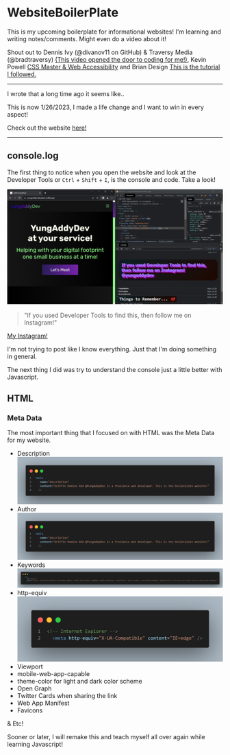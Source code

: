 # WebsiteBoilerPlate

This is my upcoming boilerplate for informational websites!
I'm learning and writing notes/comments. Might even do a video about it!

Shout out to Dennis Ivy (@divanov11 on GitHub) & Traversy Media (@bradtraversy) [(This video opened the door to coding for me!)](https://youtu.be/r_hYR53r61M), Kevin Powell [CSS Master & Web Accessibility](https://www.youtube.com/@KevinPowell) and Brian Design [This is the tutorial I followed.](https://youtu.be/3-2Pj5hxwrw)

***

I wrote that a long time ago it seems like..

This is now 1/26/2023, I made a life change and I want to win in every aspect!

Check out the website [here!](https://yungaddyboilerplate.netlify.app "See what I can do!")

***

## console.log

The first thing to notice when you open the website and look at the Developer Tools or `Ctrl` + `Shift` + `I`, is the console and code. Take a look!

![Console ScreenShot](/images/Screenshot_ConsoleMD.png "Screenshot of my Console")

> "If you used Developer Tools to find this, then follow me on Instagram!"

[My Instagram!](https://www.instagram.com/yungaddydev/ "@yungaddydev")

I'm not trying to post like I know everything. Just that I'm doing something in general.

The next thing I did was try to understand the console just a little better with Javascript.

## HTML

### Meta Data

The most important thing that I focused on with HTML was the Meta Data for my website.

- Description
![Meta Description Tag](/images/metaDescriptionCode.png "CodeSnap of my Meta Description")
- Author
![Meta Author](/images/metaDescriptionCode.png "CodeSnap of my Meta Author")
- Keywords
![Meta Keywords](/images/keywordsCode.png "CodeSnap of my Meta Keywords")
- http-equiv
![Meta IE](/images/IECode.png "CodeSnap of my Meta Tag for IE")
- Viewport
- mobile-web-app-capable
- theme-color for light and dark color scheme
- Open Graph
- Twitter Cards when sharing the link
- Web App Manifest
- Favicons

& Etc!

Sooner or later, I will remake this and teach myself all over again while learning Javascript!
